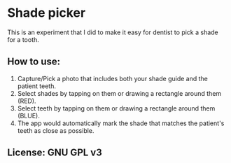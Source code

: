 # Shade picker

This is an experiment that I did to make it easy for dentist to pick a shade for a tooth.

## How to use:
1. Capture/Pick a photo that includes both your shade guide and the patient teeth.
2. Select shades by tapping on them or drawing a rectangle around them (RED).
3. Select teeth by tapping on them or drawing a rectangle around them (BLUE).
4. The app would automatically mark the shade that matches the patient's teeth as close as possible.

## License: GNU GPL v3